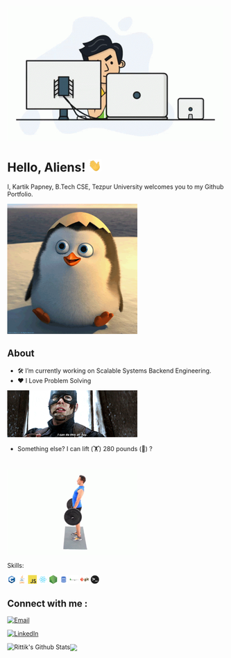 [![Header](./asset/programmer.gif)](https://martinheinz.dev/)
# Hello, Aliens! <img src="https://raw.githubusercontent.com/hrk2023/hrk2023/master/images/wave.gif" width="30px"> 
I, Kartik Papney, B.Tech CSE, Tezpur 
University welcomes you to my Github Portfolio.


<img src="./asset/welcome.gif" width="300px"> 


## About
- 🛠 I’m currently working on Scalable Systems Backend Engineering.
- ❤️️ I Love Problem Solving
</a>
    <img src="./asset/can.gif" width="300px">

- Something else? I can lift (🏋) 280 pounds (👀) ?
<br>
    <img src="./asset/gym.gif" width="300px"> 

Skills:

<code><img height="20" src="https://raw.githubusercontent.com/github/explore/80688e429a7d4ef2fca1e82350fe8e3517d3494d/topics/c/c.png"></code>
<code><img height="20" src="https://raw.githubusercontent.com/github/explore/80688e429a7d4ef2fca1e82350fe8e3517d3494d/topics/java/java.png"></code>
<code><img height="20" src="https://raw.githubusercontent.com/github/explore/80688e429a7d4ef2fca1e82350fe8e3517d3494d/topics/javascript/javascript.png"></code>
<code><img height="20" src="https://raw.githubusercontent.com/github/explore/80688e429a7d4ef2fca1e82350fe8e3517d3494d/topics/react/react.png"></code>
<code><img height="20" src="https://raw.githubusercontent.com/github/explore/80688e429a7d4ef2fca1e82350fe8e3517d3494d/topics/nodejs/nodejs.png"></code>
<code><img height="20" src="https://raw.githubusercontent.com/github/explore/80688e429a7d4ef2fca1e82350fe8e3517d3494d/topics/sql/sql.png"></code>
<code><img height="20" src="https://raw.githubusercontent.com/github/explore/80688e429a7d4ef2fca1e82350fe8e3517d3494d/topics/mongodb/mongodb.png"></code>
<code><img height="20" src="https://raw.githubusercontent.com/github/explore/80688e429a7d4ef2fca1e82350fe8e3517d3494d/topics/git/git.png"></code>
<code><img height="20" src="https://raw.githubusercontent.com/github/explore/80688e429a7d4ef2fca1e82350fe8e3517d3494d/topics/terminal/terminal.png"></code>

## Connect with me :

<a href="mailto:pdt.kartik@gmail.com"><img alt="Email" src="https://img.shields.io/badge/Email-pdt.kartik@gmail.com-blue?style=flat&logo=gmail"></a>

<a href="https://www.linkedin.com/in/kartik-papney-4951161a6//" target="_blank"><img alt="LinkedIn" src="https://img.shields.io/badge/LinkedIn-Kartik%20Papney-blue?style=flat&logo=linkedin">

<a href="https://github.com/kartikpapney/kartikpapney">
    <img align="left" alt="Rittik's Github Stats" src="https://github-readme-stats.vercel.app/api?username=kartikpapney&show_icons=true&hide_border=true&count_private=true&bg_color=80,59F562,00D68B&text_color=004D0A&title_color=111111&icon_color=111111" />
</a>
<a href="https://github.com/kartikpapney/kartikpapney">
  <img align="center" src="https://github-readme-stats.vercel.app/api/top-langs/?username=kartikpapney&title_color=111111&hide_border=true&count_private=true&bg_color=80,59F562,00D68B&layout=compact" />
</a>